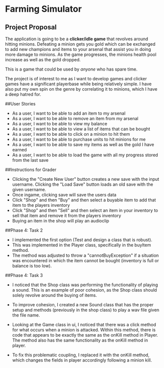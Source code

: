 # Farming Simulator

## Project Proposal

The application is going to be a **clicker/idle game** that revolves around hitting minions. Defeating a minion gets you
gold which can be exchanged to add new champions and items to your arsenal that assist you in doing more damage to minions. 
As the game progresses, the minions health pool increase as well as the gold dropped. 

This is a game that could be used by *anyone* who has spare time.

The project is of interest to me as I want to develop games and clicker games have a significant playerbase while being relatively simple. 
I have also put my own spin on the genre by correlating it to minions, which I have a deep hatred for.


##User Stories
- As a user, I want to be able to add an item to my arsenal
- As a user, I want to be able to remove an item from my arsenal
- As a user, I want to be able to view my balance
- As a user, I want to be able to view a list of items that can be bought
- As a user, I want to be able to click on a minion to hit them
- As a user, I want to be able to purchase units to hit minions for me
- As a user, I want to be able to save my items as well as the gold I have earned
- As a user, I want to be able to load the game with all my progress stored from the last save

##Instructions for Grader
- Clicking the "Create New User" button creates a new save with the input username. Clicking the "Load Save"
button loads an old save with the given username.
- Once ingame, clicking save will save the users data
- Click "Shop" and then "Buy" and then select a buyable item to add that item to the players inventory
- Click "Shop" and then "Sell" and then select an item in your inventory to sell that item and remove it from the players inventory
- Buying an item in the shop will play an audioclip 

##Phase 4: Task 2
- I implemented the first option (Test and design a class that is robust).
- This was implemented in the Player class, specifically in the buyItem method. 
- The method was adjusted to throw a "cannotBuyException" if a situation was encountered
  in which the item cannot be bought (inventory is full or balance is too low).


##Phase 4: Task 3
- I noticed that the Shop class was performing the functionality of playing a sound. This is 
  an example of poor cohesion, as the Shop class should solely revolve around the buying of items.
- To improve cohesion, I created a new Sound class that has the proper setup and methods (previously in the shop class)
  to play a wav file given the file name. 

- Looking at the Game class in ui, I noticed that there was a click method for what occurs when a minion is attacked.
  Within this method, there is code that appears to be exactly the same as the onKill method in Player. The method also has the same
  functionality as the onKill method in player. 
- To fix this problematic coupling, I replaced it with the onKill method, which changes the fields in player accordingly following a minion kill.


